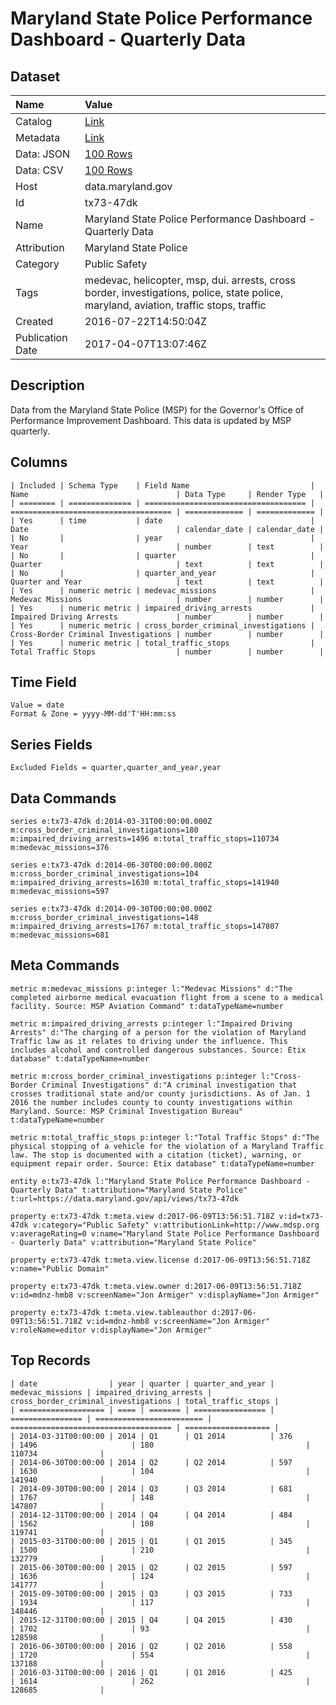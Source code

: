 # Maryland State Police Performance Dashboard - Quarterly Data

## Dataset

| Name | Value |
| :--- | :---- |
| Catalog | [Link](https://catalog.data.gov/dataset/maryland-state-police-performance-dashboard-quarterly-data) |
| Metadata | [Link](https://data.maryland.gov/api/views/tx73-47dk) |
| Data: JSON | [100 Rows](https://data.maryland.gov/api/views/tx73-47dk/rows.json?max_rows=100) |
| Data: CSV | [100 Rows](https://data.maryland.gov/api/views/tx73-47dk/rows.csv?max_rows=100) |
| Host | data.maryland.gov |
| Id | tx73-47dk |
| Name | Maryland State Police Performance Dashboard - Quarterly Data |
| Attribution | Maryland State Police |
| Category | Public Safety |
| Tags | medevac, helicopter, msp, dui. arrests, cross border, investigations, police, state police, maryland, aviation, traffic stops, traffic |
| Created | 2016-07-22T14:50:04Z |
| Publication Date | 2017-04-07T13:07:46Z |

## Description

Data from the Maryland State Police (MSP) for the Governor's Office of Performance Improvement Dashboard. This data is updated by MSP quarterly.

## Columns

```ls
| Included | Schema Type    | Field Name                           | Name                                 | Data Type     | Render Type   |
| ======== | ============== | ==================================== | ==================================== | ============= | ============= |
| Yes      | time           | date                                 | Date                                 | calendar_date | calendar_date |
| No       |                | year                                 | Year                                 | number        | text          |
| No       |                | quarter                              | Quarter                              | text          | text          |
| No       |                | quarter_and_year                     | Quarter and Year                     | text          | text          |
| Yes      | numeric metric | medevac_missions                     | Medevac Missions                     | number        | number        |
| Yes      | numeric metric | impaired_driving_arrests             | Impaired Driving Arrests             | number        | number        |
| Yes      | numeric metric | cross_border_criminal_investigations | Cross-Border Criminal Investigations | number        | number        |
| Yes      | numeric metric | total_traffic_stops                  | Total Traffic Stops                  | number        | number        |
```

## Time Field

```ls
Value = date
Format & Zone = yyyy-MM-dd'T'HH:mm:ss
```

## Series Fields

```ls
Excluded Fields = quarter,quarter_and_year,year
```

## Data Commands

```ls
series e:tx73-47dk d:2014-03-31T00:00:00.000Z m:cross_border_criminal_investigations=180 m:impaired_driving_arrests=1496 m:total_traffic_stops=110734 m:medevac_missions=376

series e:tx73-47dk d:2014-06-30T00:00:00.000Z m:cross_border_criminal_investigations=104 m:impaired_driving_arrests=1630 m:total_traffic_stops=141940 m:medevac_missions=597

series e:tx73-47dk d:2014-09-30T00:00:00.000Z m:cross_border_criminal_investigations=148 m:impaired_driving_arrests=1767 m:total_traffic_stops=147807 m:medevac_missions=681
```

## Meta Commands

```ls
metric m:medevac_missions p:integer l:"Medevac Missions" d:"The completed airborne medical evacuation flight from a scene to a medical facility. Source: MSP Aviation Command" t:dataTypeName=number

metric m:impaired_driving_arrests p:integer l:"Impaired Driving Arrests" d:"The charging of a person for the violation of Maryland Traffic law as it relates to driving under the influence. This includes alcohol and controlled dangerous substances. Source: Etix database" t:dataTypeName=number

metric m:cross_border_criminal_investigations p:integer l:"Cross-Border Criminal Investigations" d:"A criminal investigation that crosses traditional state and/or county jurisdictions. As of Jan. 1 2016 the number includes county to county investigations within Maryland. Source: MSP Criminal Investigation Bureau" t:dataTypeName=number

metric m:total_traffic_stops p:integer l:"Total Traffic Stops" d:"The physical stopping of a vehicle for the violation of a Maryland Traffic law. The stop is documented with a citation (ticket), warning, or equipment repair order. Source: Etix database" t:dataTypeName=number

entity e:tx73-47dk l:"Maryland State Police Performance Dashboard - Quarterly Data" t:attribution="Maryland State Police" t:url=https://data.maryland.gov/api/views/tx73-47dk

property e:tx73-47dk t:meta.view d:2017-06-09T13:56:51.718Z v:id=tx73-47dk v:category="Public Safety" v:attributionLink=http://www.mdsp.org v:averageRating=0 v:name="Maryland State Police Performance Dashboard - Quarterly Data" v:attribution="Maryland State Police"

property e:tx73-47dk t:meta.view.license d:2017-06-09T13:56:51.718Z v:name="Public Domain"

property e:tx73-47dk t:meta.view.owner d:2017-06-09T13:56:51.718Z v:id=mdnz-hmb8 v:screenName="Jon Armiger" v:displayName="Jon Armiger"

property e:tx73-47dk t:meta.view.tableauthor d:2017-06-09T13:56:51.718Z v:id=mdnz-hmb8 v:screenName="Jon Armiger" v:roleName=editor v:displayName="Jon Armiger"
```

## Top Records

```ls
| date                | year | quarter | quarter_and_year | medevac_missions | impaired_driving_arrests | cross_border_criminal_investigations | total_traffic_stops | 
| =================== | ==== | ======= | ================ | ================ | ======================== | ==================================== | =================== | 
| 2014-03-31T00:00:00 | 2014 | Q1      | Q1 2014          | 376              | 1496                     | 180                                  | 110734              | 
| 2014-06-30T00:00:00 | 2014 | Q2      | Q2 2014          | 597              | 1630                     | 104                                  | 141940              | 
| 2014-09-30T00:00:00 | 2014 | Q3      | Q3 2014          | 681              | 1767                     | 148                                  | 147807              | 
| 2014-12-31T00:00:00 | 2014 | Q4      | Q4 2014          | 484              | 1562                     | 108                                  | 119741              | 
| 2015-03-31T00:00:00 | 2015 | Q1      | Q1 2015          | 345              | 1500                     | 210                                  | 132779              | 
| 2015-06-30T00:00:00 | 2015 | Q2      | Q2 2015          | 597              | 1636                     | 124                                  | 141777              | 
| 2015-09-30T00:00:00 | 2015 | Q3      | Q3 2015          | 733              | 1934                     | 117                                  | 148446              | 
| 2015-12-31T00:00:00 | 2015 | Q4      | Q4 2015          | 430              | 1702                     | 93                                   | 128598              | 
| 2016-06-30T00:00:00 | 2016 | Q2      | Q2 2016          | 558              | 1720                     | 554                                  | 137188              | 
| 2016-03-31T00:00:00 | 2016 | Q1      | Q1 2016          | 425              | 1614                     | 262                                  | 128685              | 
```